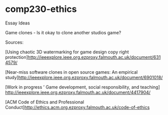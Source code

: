 # comp230-ethics

Essay Ideas

Game clones - Is it okay to clone another studios game?

Sources:

[Using chaotic 3D watermarking for game design copy right protection]http://ieeexplore.ieee.org.ezproxy.falmouth.ac.uk/document/6314579/

[Near-miss software clones in open source games: An empirical study]http://ieeexplore.ieee.org.ezproxy.falmouth.ac.uk/document/6901018/

[Work in progress ’ Game development, social responsibility, and teaching] http://ieeexplore.ieee.org.ezproxy.falmouth.ac.uk/document/4417904/

[ACM Code of Ethics and Professional Conduct]http://ethics.acm.org.ezproxy.falmouth.ac.uk/code-of-ethics
